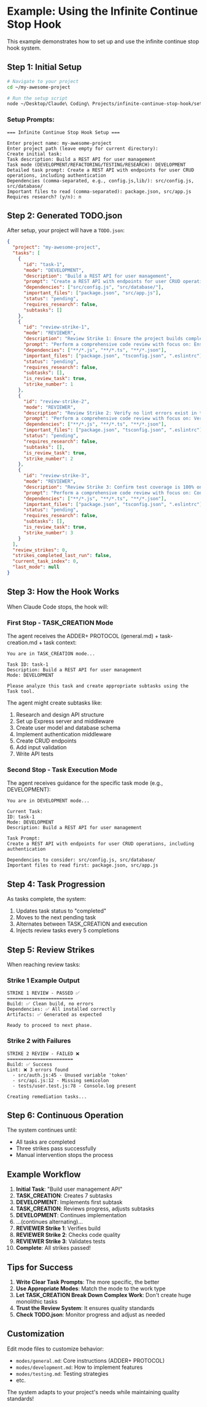 # Example: Using the Infinite Continue Stop Hook

This example demonstrates how to set up and use the infinite continue stop hook system.

## Step 1: Initial Setup

```bash
# Navigate to your project
cd ~/my-awesome-project

# Run the setup script
node ~/Desktop/Claude\ Coding\ Projects/infinite-continue-stop-hook/setup.js
```

### Setup Prompts:
```
=== Infinite Continue Stop Hook Setup ===

Enter project name: my-awesome-project
Enter project path (leave empty for current directory): 
Create initial task:
Task description: Build a REST API for user management
Task mode (DEVELOPMENT/REFACTORING/TESTING/RESEARCH): DEVELOPMENT
Detailed task prompt: Create a REST API with endpoints for user CRUD operations, including authentication
Dependencies (comma-separated, e.g., config.js,lib/): src/config.js, src/database/
Important files to read (comma-separated): package.json, src/app.js
Requires research? (y/n): n
```

## Step 2: Generated TODO.json

After setup, your project will have a `TODO.json`:

```json
{
  "project": "my-awesome-project",
  "tasks": [
    {
      "id": "task-1",
      "mode": "DEVELOPMENT",
      "description": "Build a REST API for user management",
      "prompt": "Create a REST API with endpoints for user CRUD operations, including authentication",
      "dependencies": ["src/config.js", "src/database/"],
      "important_files": ["package.json", "src/app.js"],
      "status": "pending",
      "requires_research": false,
      "subtasks": []
    },
    {
      "id": "review-strike-1",
      "mode": "REVIEWER",
      "description": "Review Strike 1: Ensure the project builds completely without errors",
      "prompt": "Perform a comprehensive code review with focus on: Ensure the project builds completely without errors...",
      "dependencies": ["**/*.js", "**/*.ts", "**/*.json"],
      "important_files": ["package.json", "tsconfig.json", ".eslintrc"],
      "status": "pending",
      "requires_research": false,
      "subtasks": [],
      "is_review_task": true,
      "strike_number": 1
    },
    {
      "id": "review-strike-2",
      "mode": "REVIEWER",
      "description": "Review Strike 2: Verify no lint errors exist in the codebase",
      "prompt": "Perform a comprehensive code review with focus on: Verify no lint errors exist in the codebase...",
      "dependencies": ["**/*.js", "**/*.ts", "**/*.json"],
      "important_files": ["package.json", "tsconfig.json", ".eslintrc"],
      "status": "pending",
      "requires_research": false,
      "subtasks": [],
      "is_review_task": true,
      "strike_number": 2
    },
    {
      "id": "review-strike-3",
      "mode": "REVIEWER",
      "description": "Review Strike 3: Confirm test coverage is 100% on important modules and 90%+ on others, with all tests passing",
      "prompt": "Perform a comprehensive code review with focus on: Confirm test coverage...",
      "dependencies": ["**/*.js", "**/*.ts", "**/*.json"],
      "important_files": ["package.json", "tsconfig.json", ".eslintrc"],
      "status": "pending",
      "requires_research": false,
      "subtasks": [],
      "is_review_task": true,
      "strike_number": 3
    }
  ],
  "review_strikes": 0,
  "strikes_completed_last_run": false,
  "current_task_index": 0,
  "last_mode": null
}
```

## Step 3: How the Hook Works

When Claude Code stops, the hook will:

### First Stop - TASK_CREATION Mode
The agent receives the ADDER+ PROTOCOL (general.md) + task-creation.md + task context:

```
You are in TASK_CREATION mode...

Task ID: task-1
Description: Build a REST API for user management
Mode: DEVELOPMENT

Please analyze this task and create appropriate subtasks using the Task tool.
```

The agent might create subtasks like:
1. Research and design API structure
2. Set up Express server and middleware
3. Create user model and database schema
4. Implement authentication middleware
5. Create CRUD endpoints
6. Add input validation
7. Write API tests

### Second Stop - Task Execution Mode
The agent receives guidance for the specific task mode (e.g., DEVELOPMENT):

```
You are in DEVELOPMENT mode...

Current Task:
ID: task-1
Mode: DEVELOPMENT
Description: Build a REST API for user management

Task Prompt:
Create a REST API with endpoints for user CRUD operations, including authentication

Dependencies to consider: src/config.js, src/database/
Important files to read first: package.json, src/app.js
```

## Step 4: Task Progression

As tasks complete, the system:
1. Updates task status to "completed"
2. Moves to the next pending task
3. Alternates between TASK_CREATION and execution
4. Injects review tasks every 5 completions

## Step 5: Review Strikes

When reaching review tasks:

### Strike 1 Example Output
```
STRIKE 1 REVIEW - PASSED ✅
========================
Build: ✅ Clean build, no errors
Dependencies: ✅ All installed correctly
Artifacts: ✅ Generated as expected

Ready to proceed to next phase.
```

### Strike 2 with Failures
```
STRIKE 2 REVIEW - FAILED ❌
========================
Build: ✅ Success
Lint: ❌ 3 errors found
  - src/auth.js:45 - Unused variable 'token'
  - src/api.js:12 - Missing semicolon
  - tests/user.test.js:78 - Console.log present

Creating remediation tasks...
```

## Step 6: Continuous Operation

The system continues until:
- All tasks are completed
- Three strikes pass successfully
- Manual intervention stops the process

## Example Workflow

1. **Initial Task**: "Build user management API"
2. **TASK_CREATION**: Creates 7 subtasks
3. **DEVELOPMENT**: Implements first subtask
4. **TASK_CREATION**: Reviews progress, adjusts subtasks
5. **DEVELOPMENT**: Continues implementation
6. ...(continues alternating)...
7. **REVIEWER Strike 1**: Verifies build
8. **REVIEWER Strike 2**: Checks code quality
9. **REVIEWER Strike 3**: Validates tests
10. **Complete**: All strikes passed!

## Tips for Success

1. **Write Clear Task Prompts**: The more specific, the better
2. **Use Appropriate Modes**: Match the mode to the work type
3. **Let TASK_CREATION Break Down Complex Work**: Don't create huge monolithic tasks
4. **Trust the Review System**: It ensures quality standards
5. **Check TODO.json**: Monitor progress and adjust as needed

## Customization

Edit mode files to customize behavior:
- `modes/general.md`: Core instructions (ADDER+ PROTOCOL)
- `modes/development.md`: How to implement features
- `modes/testing.md`: Testing strategies
- etc.

The system adapts to your project's needs while maintaining quality standards!